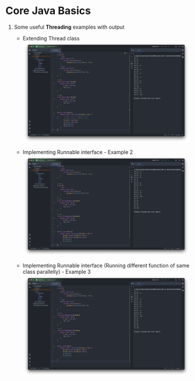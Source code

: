 # Core Java Basics

1. Some useful **Threading** examples with output
   
   - Extending Thread class
     ![Example 1](Images/Running%20different%20function%20of%20same%20class%20Parrallely.%20via%20Extending%20Thread%20class.png)

   - Implementing Runnable interface - Example 2
     ![Example 2](Images/Thread%20Example%20via%20Implementing%20Runnable.png)

   - Implementing Runnable interface (Running different function of same class parallelly) - Example 3
     ![Example 3](Images/Running%20different%20function%20of%20same%20class%20Parrallely.%20via%20Implementing%20Runnable.png)
